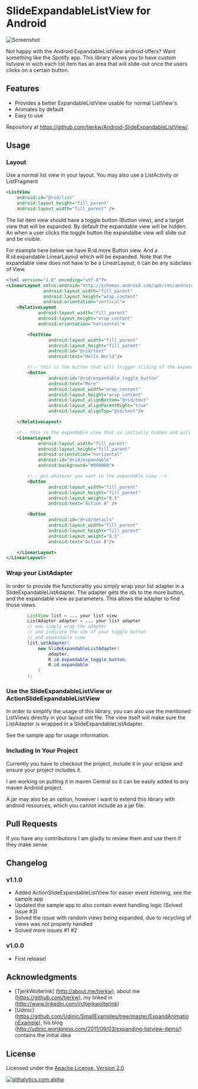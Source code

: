 # SlideExpandableListView for Android

![Screenshot](https://github.com/tjerkw/Android-SlideExpandableListView/raw/master/raw/example-screens.png)

Not happy with the Android ExpandableListView android offers? Want something like the Spotify app. This library allows you to have custom listview in wich each list item has an area that will slide-out once the users clicks on a certain button.

## Features

 * Provides a better ExpandableListView usable for normal ListView's
 * Animates by default
 * Easy to use

Repository at <https://github.com/tjerkw/Android-SlideExpandableListView/>.

## Usage

### Layout

Use a normal list view in your layout.
You may also use a ListActivity or ListFragment

``` xml
<ListView
    android:id="@+id/list"
    android:layout_height="fill_parent"
    android:layout_width="fill_parent" />
```

The list item view should have a toggle button (Button view), and a target view that will be expanded.
By default the expandable view will be hidden. An when a user clicks the toggle button the
expandalbe view will slide out and be visible.

For example here below we have R.id.more Button view.
And a R.id.expandable LinearLayout which will be expanded.
Note that the expandable view does not have to be a LinearLayout,
it can be any subclass of View.

``` xml
<?xml version="1.0" encoding="utf-8"?>
<LinearLayout xmlns:android="http://schemas.android.com/apk/res/android"
              android:layout_width="fill_parent"
              android:layout_height="wrap_content"
              android:orientation="vertical">
	<RelativeLayout
			android:layout_width="fill_parent"
			android:layout_height="wrap_content"
			android:orientation="horizontal">

		<TextView
				android:layout_width="fill_parent"
				android:layout_height="fill_parent"
				android:id="@+id/text"
				android:text="Hello World"/>

		<!-- this is the button that will trigger sliding of the expandable view -->
		<Button
				android:id="@+id/expandable_toggle_button"
				android:text="More"
				android:layout_width="wrap_content"
				android:layout_height="wrap_content"
				android:layout_alignBottom="@+id/text"
				android:layout_alignParentRight="true"
				android:layout_alignTop="@id/text"/>

	</RelativeLayout>

	<!-- this is the expandable view that is initially hidden and will slide out when the more button is pressed -->
	<LinearLayout
			android:layout_width="fill_parent"
			android:layout_height="fill_parent"
			android:orientation="horizontal"
			android:id="@+id/expandable"
			android:background="#000000">

		<!-- put whatever you want in the expandable view -->
		<Button
				android:layout_width="fill_parent"
				android:layout_height="fill_parent"
				android:layout_weight="0.5"
				android:text="Action A" />

		<Button
				android:id="@+id/details"
				android:layout_width="fill_parent"
				android:layout_height="fill_parent"
				android:layout_weight="0.5"
				android:text="Action B"/>

	</LinearLayout>
</LinearLayout>
```

### Wrap your ListAdapter

In order to provide the functionality you simply wrap your list adapter in a SlideExpandableListAdapter.
The adapter gets the ids to the more button, and the expandable view as parameters. This allows the adapter
to find those views.

``` java
		ListView list = ... your list view
		ListAdapter adapter = ... your list adapter
		// now simply wrap the adapter
		// and indicate the ids of your toggle button
		// and expandable view
		list.setAdapter(
			new SlideExpandableListAdapter(
				adapter,
				R.id.expandable_toggle_button,
				R.id.expandable
			)
		);
```

### Use the SlideExpandableListView or ActionSlideExpandableListView

In order to simplify the usage of this library, you can also use the mentioned ListViews directly in your
layout xml file. The view itself will make sure the ListAdapter is wrapped in a SlideExpandableListAdapter.

See the sample app for usage information.

### Including In Your Project

Currently you have to checkout the project, include it in your eclipse and ensure your project includes it.

I am working on putting it in maven Central so it can be easily added to any maven Android project.

A jar may also be an option, however i want to extend this library with android resources,
which you cannot include as a jar file.

## Pull Requests

If you have any contributions I am gladly to review them and use them if they make sense.

## Changelog

### v1.1.0

* Added ActionSlideExpandableListView for easier event listening, see the sample app
* Updated the sample app to also contain event handling logic (Solved issue #3)
* Solved the issue with random views being expanded, due to recycling of views was not properly handled
* Solved more issues #1 #2

### v1.0.0

* First release!

## Acknowledgments

* [TjerkWolterink] (http://about.me/tjerkw), about me (https://github.com/tjerkw), my linked in (http://www.linkedin.com/in/tjerkwolterink)
* [Udinic] (https://github.com/Udinic/SmallExamples/tree/master/ExpandAnimationExample), his blog (http://udinic.wordpress.com/2011/09/03/expanding-listview-items/) contains the initial idea

## License

Licensed under the [Apache License, Version 2.0](http://www.apache.org/licenses/LICENSE-2.0.html)

[![githalytics.com alpha](https://cruel-carlota.pagodabox.com/789c42a6ae45661a79e6e2695942ef65 "githalytics.com")](http://githalytics.com/tjerkw/Android-SlideExpandableListView)

